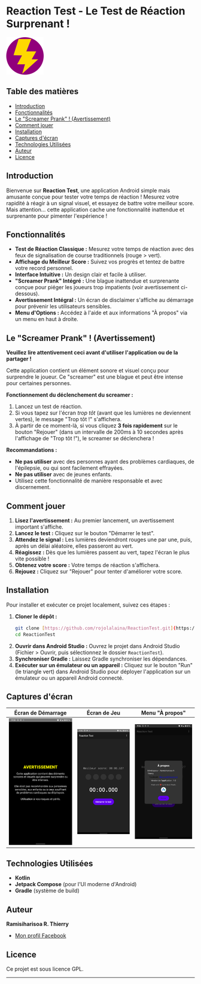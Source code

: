 # Reaction Test - Le Test de Réaction Surprenant !

![Bannière de l'application](https://github.com/thiersY/reactionTest/blob/main/icon.png)

## Table des matières

* [Introduction](#introduction)
* [Fonctionnalités](#fonctionnalités)
* [Le "Screamer Prank" ! (Avertissement)](#le-screamer-prank--avertissement)
* [Comment jouer](#comment-jouer)
* [Installation](#installation)
* [Captures d'écran](#captures-décran)
* [Technologies Utilisées](#technologies-utilisées)
* [Auteur](#auteur)
* [Licence](#licence)

## Introduction

Bienvenue sur **Reaction Test**, une application Android simple mais amusante conçue pour tester votre temps de réaction ! Mesurez votre rapidité à réagir à un signal visuel, et essayez de battre votre meilleur score. Mais attention... cette application cache une fonctionnalité inattendue et surprenante pour pimenter l'expérience !

## Fonctionnalités

* **Test de Réaction Classique :** Mesurez votre temps de réaction avec des feux de signalisation de course traditionnels (rouge > vert).
* **Affichage du Meilleur Score :** Suivez vos progrès et tentez de battre votre record personnel.
* **Interface Intuitive :** Un design clair et facile à utiliser.
* **"Screamer Prank" Intégré :** Une blague inattendue et surprenante conçue pour piéger les joueurs trop impatients (voir avertissement ci-dessous).
* **Avertissement Intégral :** Un écran de disclaimer s'affiche au démarrage pour prévenir les utilisateurs sensibles.
* **Menu d'Options :** Accédez à l'aide et aux informations "À propos" via un menu en haut à droite.

## Le "Screamer Prank" ! (Avertissement)

**Veuillez lire attentivement ceci avant d'utiliser l'application ou de la partager !**

Cette application contient un élément sonore et visuel conçu pour surprendre le joueur. Ce "screamer" est une blague et peut être intense pour certaines personnes.

**Fonctionnement du déclenchement du screamer :**

1.  Lancez un test de réaction.
2.  Si vous tapez sur l'écran *trop tôt* (avant que les lumières ne deviennent vertes), le message "Trop tôt !" s'affichera.
3.  À partir de ce moment-là, si vous cliquez **3 fois rapidement** sur le bouton "Rejouer" (dans un intervalle de 200ms à 10 secondes après l'affichage de "Trop tôt !"), le screamer se déclenchera !

**Recommandations :**

* **Ne pas utiliser** avec des personnes ayant des problèmes cardiaques, de l'épilepsie, ou qui sont facilement effrayées.
* **Ne pas utiliser** avec de jeunes enfants.
* Utilisez cette fonctionnalité de manière responsable et avec discernement.

## Comment jouer

1.  **Lisez l'avertissement :** Au premier lancement, un avertissement important s'affiche.
2.  **Lancez le test :** Cliquez sur le bouton "Démarrer le test".
3.  **Attendez le signal :** Les lumières deviendront rouges une par une, puis, après un délai aléatoire, elles passeront au vert.
4.  **Réagissez :** Dès que les lumières passent au vert, tapez l'écran le plus vite possible !
5.  **Obtenez votre score :** Votre temps de réaction s'affichera.
6.  **Rejouez :** Cliquez sur "Rejouer" pour tenter d'améliorer votre score.

## Installation

Pour installer et exécuter ce projet localement, suivez ces étapes :

1.  **Cloner le dépôt :**
    ```bash
    git clone [https://github.com/rojolalaina/ReactionTest.git](https://github.com/rojolalaina/ReactionTest.git)
    cd ReactionTest
    ```
2.  **Ouvrir dans Android Studio :**
    Ouvrez le projet dans Android Studio (Fichier > Ouvrir, puis sélectionnez le dossier `ReactionTest`).
3.  **Synchroniser Gradle :** Laissez Gradle synchroniser les dépendances.
4.  **Exécuter sur un émulateur ou un appareil :**
    Cliquez sur le bouton "Run" (le triangle vert) dans Android Studio pour déployer l'application sur un émulateur ou un appareil Android connecté.

## Captures d'écran

| Écran de Démarrage | Écran de Jeu  | Menu "À propos" |
| :-----------------: | :----------: | :-------------: |
| ![Screenshot 1](https://github.com/thiersY/reactionTest/blob/main/Screenshot_launch.png) | ![Screenshot 2](https://github.com/thiersY/reactionTest/blob/main/main.png) | ![Screenshot 3](https://github.com/thiersY/reactionTest/blob/main/a%20propos.png) |

## Technologies Utilisées

* **Kotlin**
* **Jetpack Compose** (pour l'UI moderne d'Android)
* **Gradle** (système de build)


## Auteur

**Ramisiharisoa R. Thierry**

* [Mon profil Facebook](https://www.facebook.com/rrthierry)

## Licence

Ce projet est sous licence GPL.

---
